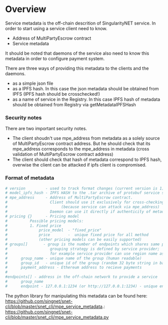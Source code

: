 # Overview

Service metadata is the off-chain descrition of SingularityNET service.
In order to start using a service client need to know.

* Address of MultiPartyEscrow contract
* Service metadata

It should be noted that daemons of the service also need to know this metadata
in order to configure payment system.

There are three ways of providing this metadata to the clients and the daemons.

* as a simple json file
* as a IPFS hash. In this case the json metadata should be obtained from IPFS (IPFS hash should be crosschecked!)
* as a name of service in the Registry. In this case IPFS hash of metadata should be obtained from Registry via getMetadataIPFSHash
 
### Security notes

There are two important security notes.
* The client shoudn't use mpe_address from metadata as a solely source of MultiPartyEscrow contract address. 
  But he should check that its mpe_address corresponds to the mpe_address in metadata (cross validation of MultiPartyEscrow contract address)
* The client should check that hash of metadata correspond to IPFS hash, overwise the client can be attacked if ipfs client is compromised.

### Format of metadata


```bash
# version         - used to track format changes (current version is 1)
# model_ipfs_hash - IPFS HASH to the .tar archive of protobuf service specification
# mpe_address     - Address of MultiPartyEscrow contract. 
#                   Client should use it exclusively for cross-checking of mpe_address, 
#                        (because service can attack via mpe_address)
#                   Daemon can use it directly if authenticity of metadata is confirmed
# pricing {}      - Pricing model
#          Possible pricing models:
#          1. Fixed price
#              price_model  - "fixed_price"
#              price        -  unique fixed price for all method
#              (other pricing models can be easily supported)
# groups[]       - group is the number of endpoints which shares same payment channel; 
#                   grouping strategy is defined by service provider; 
#                   for example service provider can use region name as group id
#      group_name - unique name of the group (human readable)
#      group_id   - unique id of the group (random 32 byte string in base64 encoding)
#      payment_address - Ethereum address to recieve payments
#
#endpoints[] - address in the off-chain network to provide a service
#      group_name 
#      endpoint - 127.0.0.1:1234 (or http://127.0.0.1:1234) - unique endpoint identifier
```

The python library for manipulating this metadata can be found here: https://github.com/singnet/snet-cli/blob/master/snet_cli/mpe_service_metadata.: https://github.com/singnet/snet-cli/blob/master/snet_cli/mpe_service_metadata.py
